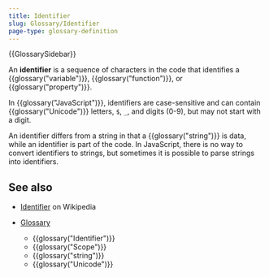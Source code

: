 ```yaml
---
title: Identifier
slug: Glossary/Identifier
page-type: glossary-definition
---
```


{{GlossarySidebar}}

An **identifier** is a sequence of characters in the code that identifies a {{glossary("variable")}}, {{glossary("function")}}, or {{glossary("property")}}.

In {{glossary("JavaScript")}}, identifiers are case-sensitive and can contain {{glossary("Unicode")}} letters, `$`, `_`, and digits (0-9), but may not start with a digit.

An identifier differs from a string in that a {{glossary("string")}} is data, while an identifier is part of the code. In JavaScript, there is no way to convert identifiers to strings, but sometimes it is possible to parse strings into identifiers.

## See also

- [Identifier](https://en.wikipedia.org/wiki/Identifier#In_computer_science) on Wikipedia
- [Glossary](/en-US/docs/Glossary)

  - {{glossary("Identifier")}}
  - {{glossary("Scope")}}
  - {{glossary("string")}}
  - {{glossary("Unicode")}}
